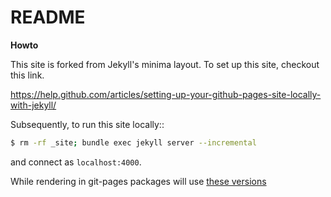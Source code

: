 README
======

**Howto**

This site is forked from Jekyll's minima layout. To set up this site, checkout
this link.

https://help.github.com/articles/setting-up-your-github-pages-site-locally-with-jekyll/

Subsequently, to run this site locally::

```bash
$ rm -rf _site; bundle exec jekyll server --incremental
```

and connect as `localhost:4000`.

While rendering in git-pages packages will use
[these versions](https://pages.github.com/versions/)
